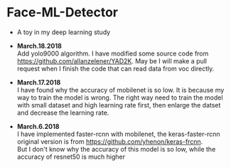 # Face-ML-Detector  
+ A toy in my deep learning study

+ **March.18.2018**  
Add yolo9000 algorithm. I have modified some source code from https://github.com/allanzelener/YAD2K. May be I will make a pull request when I finish the code that can read data from voc directly.

+ **March.17.2018**   
I have found why the accuracy of mobilenet is so low. It is because my way to train the model is wrong. The right way need to train the model with small dataset and high learning rate first, then enlarge the datset and decrease the learning rate.

+ **March.6.2018**   
I have implemented faster-rcnn with mobilenet, the keras-faster-rcnn original version is from https://github.com/yhenon/keras-frcnn.    
But I don't know why the accuracy of this model is so low, while the accuracy of resnet50 is much higher